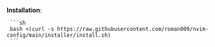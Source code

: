 **Installation**:

     ```sh
     bash <(curl -s https://raw.githubusercontent.com/roman009/nvim-config/main/installer/install.sh)
     ```
